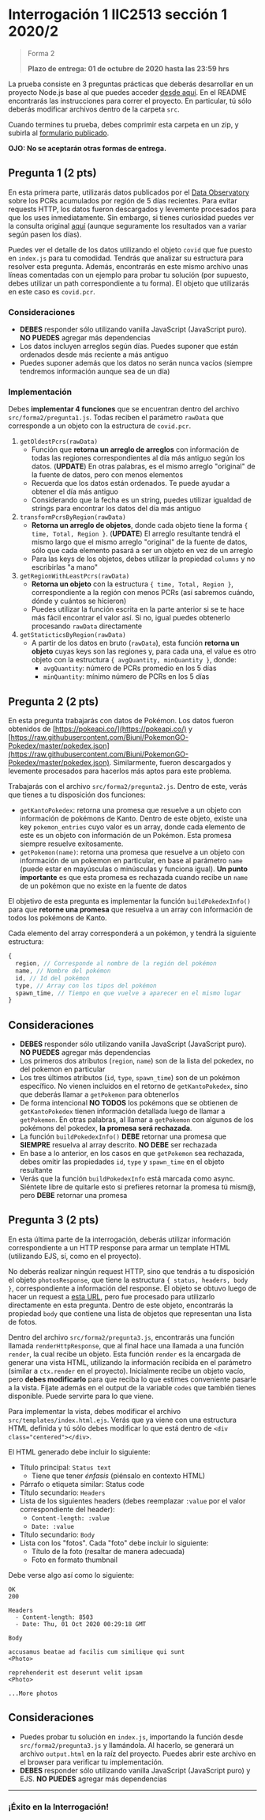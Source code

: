 # Interrogación 1 IIC2513 sección 1 2020/2
> Forma 2
>
> **Plazo de entrega: 01 de octubre de 2020 hasta las 23:59 hrs**

La prueba consiste en 3 preguntas prácticas que deberás desarrollar en un proyecto Node.js base al que puedes acceder [desde aquí](https://github.com/IIC2513-2020-2/interrogation-one). En el README encontrarás las instrucciones para correr el proyecto. En particular, tú sólo deberás modificar archivos dentro de la carpeta `src`.

Cuando termines tu prueba, debes comprimir esta carpeta en un zip, y subirla al [formulario publicado](https://forms.gle/TNBd4C6nMDW9mD587).

**OJO: No se aceptarán otras formas de entrega.**

## Pregunta 1 (2 pts)

En esta primera parte, utilizarás datos publicados por el [Data Observatory](https://github.com/Data-Observatory/covid19-API) sobre los PCRs acumulados por región de 5 días recientes. Para evitar requests HTTP, los datos fueron descargados y levemente procesados para que los uses inmediatamente. Sin embargo, si tienes curiosidad puedes ver la consulta original [aquí](http://covid19.dataobservatory.net:85/query?db=covid19&q=SELECT%20*%20FROM%20%22PCR_Regional%22%20ORDER%20BY%20time%20DESC%20LIMIT%2080) (aunque seguramente los resultados van a variar según pasen los días).

Puedes ver el detalle de los datos utilizando el objeto `covid` que fue puesto en `index.js` para tu comodidad. Tendrás que analizar su estructura para resolver esta pregunta. Además, encontrarás en este mismo archivo unas líneas comentadas con un ejemplo para probar tu solución (por supuesto, debes utilizar un path correspondiente a tu forma). El objeto que utilizarás en este caso es `covid.pcr`.

### Consideraciones
- **DEBES** responder sólo utilizando vanilla JavaScript (JavaScript puro). **NO PUEDES** agregar más dependencias
- Los datos incluyen arreglos según días. Puedes suponer que están ordenados desde más reciente a más antiguo
- Puedes suponer además que los datos no serán nunca vacíos (siempre tendremos información aunque sea de un día)

### Implementación

Debes **implementar 4 funciones** que se encuentran dentro del archivo `src/forma2/pregunta1.js`. Todas reciben el parámetro `rawData` que corresponde a un objeto con la estructura de `covid.pcr`.

1. `getOldestPcrs(rawData)`
    - Función que **retorna un arreglo de arreglos** con información de todas las regiones correspondientes al día más antiguo según los datos. (**UPDATE**) En otras palabras, es el mismo arreglo "original" de la fuente de datos, pero con menos elementos
    - Recuerda que los datos están ordenados. Te puede ayudar a obtener el día más antiguo
    - Considerando que la fecha es un string, puedes utilizar igualdad de strings para encontrar los datos del día más antiguo
2. `transformPcrsByRegion(rawData)`
    - **Retorna un arreglo de objetos**, donde cada objeto tiene la forma `{ time, Total, Region }`. (**UPDATE**) El arreglo resultante tendrá el mismo largo que el mismo arreglo "original" de la fuente de datos, sólo que cada elemento pasará a ser un objeto en vez de un arreglo
    - Para las keys de los objetos, debes utilizar la propiedad `columns` y no escribirlas "a mano"
3. `getRegionWithLeastPcrs(rawData)`
    - **Retorna un objeto** con la estructura `{ time, Total, Region }`, correspondiente a la región con menos PCRs (así sabremos cuándo, dónde y cuántos se hicieron)
    - Puedes utilizar la función escrita en la parte anterior si se te hace más fácil encontrar el valor así. Si no, igual puedes obtenerlo procesando `rawData` directamente
4. `getStaticticsByRegion(rawData)`
    - A partir de los datos en bruto (`rawData`), esta función **retorna un objeto** cuyas keys son las regiones y, para cada una, el value es otro objeto con la estructura `{ avgQuantity, minQuantity }`, donde:
      - `avgQuantity`: número de PCRs promedio en los 5 días
      - `minQuantity`: mínimo número de PCRs en los 5 días

## Pregunta 2 (2 pts)

En esta pregunta trabajarás con datos de Pokémon. Los datos fueron obtenidos de [https://pokeapi.co/](https://pokeapi.co/) y [https://raw.githubusercontent.com/Biuni/PokemonGO-Pokedex/master/pokedex.json](https://raw.githubusercontent.com/Biuni/PokemonGO-Pokedex/master/pokedex.json). Similarmente, fueron descargados y levemente procesados para hacerlos más aptos para este problema.

Trabajarás con el archivo `src/forma2/pregunta2.js`. Dentro de este, verás que tienes a tu disposición dos funciones:

- `getKantoPokedex`: retorna una promesa que resuelve a un objeto con información de pokémons de Kanto. Dentro de este objeto, existe una key `pokemon_entries` cuyo valor es un array, donde cada elemento de este es un objeto con información de un Pokémon. Esta promesa siempre resuelve exitosamente.
- `getPokemon(name)`: retorna una promesa que resuelve a un objeto con información de un pokemon en particular, en base al parámetro `name` (puede estar en mayúsculas o minúsculas y funciona igual). **Un punto importante** es que esta promesa es rechazada cuando recibe un `name` de un pokémon que no existe en la fuente de datos

El objetivo de esta pregunta es implementar la función `buildPokedexInfo()` para que **retorne una promesa** que resuelva a un array con información de todos los pokémons de Kanto.

Cada elemento del array corresponderá a un pokémon, y tendrá la siguiente estructura:
```javascript
{
  region, // Corresponde al nombre de la región del pokémon
  name, // Nombre del pokémon
  id, // Id del pokémon
  type, // Array con los tipos del pokémon
  spawn_time, // Tiempo en que vuelve a aparecer en el mismo lugar
}
```

## Consideraciones
- **DEBES** responder sólo utilizando vanilla JavaScript (JavaScript puro). **NO PUEDES** agregar más dependencias
- Los primeros dos atributos (`region`, `name`) son de la lista del pokedex, no del pokemon en particular
- Los tres últimos atributos (`id`, `type`, `spawn_time`) son de un pokémon específico. No vienen incluidos en el retorno de `getKantoPokedex`, sino que deberás llamar a `getPokemon` para obtenerlos
- De forma intencional **NO TODOS** los pokémons que se obtienen de `getKantoPokedex` tienen información detallada luego de llamar a `getPokemon`. En otras palabras, al llamar a `getPokemon` con algunos de los pokémons del pokedex, **la promesa será rechazada**.
- La función `buildPokedexInfo()` **DEBE** retornar una promesa que **SIEMPRE** resuelva al array descrito. **NO DEBE** ser rechazada
- En base a lo anterior, en los casos en que `getPokemon` sea rechazada, debes omitir las propiedades `id`, `type` y `spawn_time` en el objeto resultante
- Verás que la función `buildPokedexInfo` está marcada como async. Siéntete libre de quitarle esto si prefieres retornar la promesa tú mism@, pero **DEBE** retornar una promesa

## Pregunta 3 (2 pts)

En esta última parte de la interrogación, deberás utilizar información correspondiente a un HTTP response para armar un template HTML (utilizando EJS, sí, como en el proyecto).

No deberás realizar ningún request HTTP, sino que tendrás a tu disposición el objeto `photosResponse`, que tiene la estructura `{ status, headers, body }`, correspondiente a información del response. El objeto se obtuvo luego de hacer un request a [esta URL](https://jsonplaceholder.typicode.com/photos), pero fue procesado para utilizarlo directamente en esta pregunta. Dentro de este objeto, encontrarás la propiedad `body` que contiene una lista de objetos que representan una lista de fotos.

Dentro del archivo `src/forma2/pregunta3.js`, encontrarás una función llamada `renderHttpResponse`, que al final hace una llamada a una función `render`, la cual recibe un objeto. Esta función `render` es la encargada de generar una vista HTML, utilizando la información recibida en el parámetro (similar a `ctx.render` en el proyecto). Inicialmente recibe un objeto vacío, pero **debes modificarlo** para que reciba lo que estimes conveniente pasarle a la vista. Fíjate además en el output de la variable `codes` que también tienes disponible. Puede servirte para lo que viene.

Para implementar la vista, debes modificar el archivo `src/templates/index.html.ejs`. Verás que ya viene con una estructura HTML definida y tú sólo debes modificar lo que está dentro de `<div class="centered"></div>`.

El HTML generado debe incluir lo siguiente:
- Título principal: `Status text`
  - Tiene que tener *énfasis* (piénsalo en contexto HTML)
- Párrafo o etiqueta similar: Status code
- Título secundario: `Headers`
- Lista de los siguientes headers (debes reemplazar `:value` por el valor correspondiente del header):
  - `Content-length: :value`
  - `Date: :value`
- Título secundario: `Body`
- Lista con los "fotos". Cada "foto" debe incluir lo siguiente:
  - Título de la foto (resaltar de manera adecuada)
  - Foto en formato thumbnail

Debe verse algo así como lo siguiente:
```
OK
200

Headers
  - Content-length: 8503
  - Date: Thu, 01 Oct 2020 00:29:18 GMT

Body

accusamus beatae ad facilis cum similique qui sunt
<Photo>

reprehenderit est deserunt velit ipsam
<Photo>

...More photos
```

## Consideraciones
- Puedes probar tu solución en `index.js`, importando la función desde `src/forma2/pregunta3.js` y llamándola. Al hacerlo, se generará un archivo `output.html` en la raíz del proyecto. Puedes abrir este archivo en el browser para verificar tu implementación.
- **DEBES** responder sólo utilizando vanilla JavaScript (JavaScript puro) y EJS. **NO PUEDES** agregar más dependencias

---

### ¡Éxito en la Interrogación!
